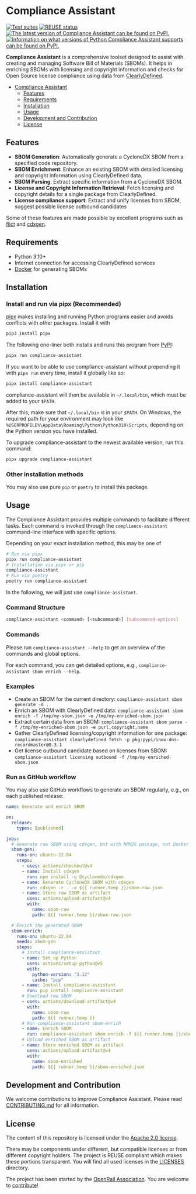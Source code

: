 <!--
SPDX-FileCopyrightText: 2024 DB Systel GmbH

SPDX-License-Identifier: Apache-2.0
-->

# Compliance Assistant

[![Test suites](https://github.com/OpenRailAssociation/compliance-assistant/actions/workflows/test.yaml/badge.svg)](https://github.com/OpenRailAssociation/compliance-assistant/actions/workflows/test.yaml)
[![REUSE status](https://api.reuse.software/badge/github.com/OpenRailAssociation/compliance-assistant)](https://api.reuse.software/info/github.com/OpenRailAssociation/compliance-assistant)
[![The latest version of Compliance Assistant can be found on PyPI.](https://img.shields.io/pypi/v/compliance-assistant.svg)](https://pypi.org/project/compliance-assistant/)
[![Information on what versions of Python Compliance Assistant supports can be found on PyPI.](https://img.shields.io/pypi/pyversions/compliance-assistant.svg)](https://pypi.org/project/compliance-assistant/)

**Compliance Assistant** is a comprehensive toolset designed to assist with creating and managing Software Bill of Materials (SBOMs). It helps in enriching SBOMs with licensing and copyright information and checks for Open Source license compliance using data from [ClearlyDefined](https://clearlydefined.io/).

<!-- TOC -->
- [Compliance Assistant](#compliance-assistant)
  - [Features](#features)
  - [Requirements](#requirements)
  - [Installation](#installation)
  - [Usage](#usage)
  - [Development and Contribution](#development-and-contribution)
  - [License](#license)
<!-- /TOC -->

## Features

- **SBOM Generation**: Automatically generate a CycloneDX SBOM from a specified code repository.
- **SBOM Enrichment**: Enhance an existing SBOM with detailed licensing and copyright information using ClearlyDefined data.
- **SBOM Parsing**: Extract specific information from a CycloneDX SBOM.
- **License and Copyright Information Retrieval**: Fetch licensing and copyright details for a single package from ClearlyDefined.
- **License compliance support**: Extract and unify licenses from SBOM, suggest possible license outbound candidates

Some of these features are made possible by excellent programs such as [flict](https://github.com/vinland-technology/flict) and [cdxgen](https://github.com/CycloneDX/cdxgen).

## Requirements

- Python 3.10+
- Internet connection for accessing ClearlyDefined services
- [Docker](https://www.docker.com/) for generating SBOMs

## Installation

### Install and run via pipx (Recommended)

[pipx](https://pypa.github.io/pipx/) makes installing and running Python programs easier and avoids conflicts with other packages. Install it with

```sh
pip3 install pipx
```

The following one-liner both installs and runs this program from [PyPI](https://pypi.org/project/compliance-assistant/):

```sh
pipx run compliance-assistant
```

If you want to be able to use compliance-assistant without prepending it with `pipx run` every time, install it globally like so:

```sh
pipx install compliance-assistant
```

compliance-assistant will then be available in `~/.local/bin`, which must be added to your `$PATH`.

After this, make sure that `~/.local/bin` is in your `$PATH`. On Windows, the required path for your environment may look like `%USERPROFILE%\AppData\Roaming\Python\Python310\Scripts`, depending on the Python version you have installed.

To upgrade compliance-assistant to the newest available version, run this command:

```sh
pipx upgrade compliance-assistant
```


### Other installation methods

You may also use pure `pip` or `poetry` to install this package.


## Usage

The Compliance Assistant provides multiple commands to facilitate different tasks. Each command is invoked through the `compliance-assistant` command-line interface with specific options.

Depending on your exact installation method, this may be one of

```sh
# Run via pipx
pipx run compliance-assistant
# Installation via pipx or pip
compliance-assistant
# Run via poetry
poetry run compliance-assistant
```

In the following, we will just use `compliance-assistant`.

### Command Structure

```bash
compliance-assistant <command> [<subcommand>] [subcommand-options]
```

### Commands

Please run `compliance-assistant --help` to get an overview of the commands and global options.

For each command, you can get detailed options, e.g., `compliance-assistant sbom enrich --help`.

### Examples

* Create an SBOM for the current directory: `compliance-assistant sbom generate -d .`
* Enrich an SBOM with ClearlyDefined data: `compliance-assistant sbom enrich -f /tmp/my-sbom.json -o /tmp/my-enriched-sbom.json`
* Extract certain data from an SBOM: `compliance-assistant sbom parse -f /tmp/my-enriched-sbom.json -e purl,copyright,name`
* Gather ClearlyDefined licensing/copyright information for one package: `compliance-assistant clearlydefined fetch -p pkg:pypi/inwx-dns-recordmaster@0.3.1`
* Get license outbound candidate based on licenses from SBOM: `compliance-assistant licensing outbound -f /tmp/my-enriched-sbom.json`

### Run as GitHub workflow

You may also use GitHub workflows to generate an SBOM regularly, e.g., on each published release:

```yaml
name: Generate and enrich SBOM

on:
  release:
    types: [published]

jobs:
  # Generate raw SBOM using cdxgen, but with NPMJS package, not Docker container
  sbom-gen:
    runs-on: ubuntu-22.04
    steps:
      - uses: actions/checkout@v4
      - name: Install cdxgen
        run: npm install -g @cyclonedx/cdxgen
      - name: Generate CycloneDX SBOM with cdxgen
        run: cdxgen -r . -o ${{ runner.temp }}/sbom-raw.json
      - name: Store raw SBOM as artifact
        uses: actions/upload-artifact@v4
        with:
          name: sbom-raw
          path: ${{ runner.temp }}/sbom-raw.json

  # Enrich the generated SBOM
  sbom-enrich:
    runs-on: ubuntu-22.04
    needs: sbom-gen
    steps:
      # Install compliance-assistant
      - name: Set up Python
        uses: actions/setup-python@v5
        with:
          python-version: "3.12"
          cache: "pip"
      - name: Install compliance-assistant
        run: pip install compliance-assistant
      # Download raw SBOM
      - uses: actions/download-artifact@v4
        with:
          name: sbom-raw
          path: ${{ runner.temp }}
      # Run compliance-assistant sbom-enrich
      - name: Enrich SBOM
        run: compliance-assistant sbom enrich -f ${{ runner.temp }}/sbom-raw.json -o ${{ runner.temp }}/sbom-enriched.json
      # Upload enriched SBOM as artifact
      - name: Store enriched SBOM as artifact
        uses: actions/upload-artifact@v4
        with:
          name: sbom-enriched
          path: ${{ runner.temp }}/sbom-enriched.json
```


## Development and Contribution

We welcome contributions to improve Compliance Assistant. Please read [CONTRIBUTING.md](./CONTRIBUTING.md) for all information.


## License

The content of this repository is licensed under the [Apache 2.0 license](https://www.apache.org/licenses/LICENSE-2.0).

There may be components under different, but compatible licenses or from different copyright holders. The project is REUSE compliant which makes these portions transparent. You will find all used licenses in the [LICENSES](./LICENSES/) directory.

The project has been started by the [OpenRail Association](https://openrailassociation.org). You are welcome to [contribute](./CONTRIBUTING.md)!
